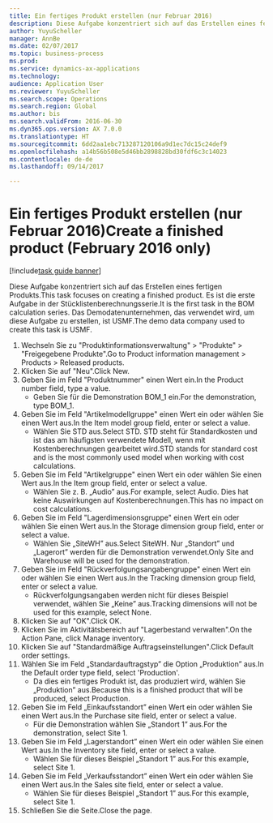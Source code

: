 ```yaml
--- 
title: Ein fertiges Produkt erstellen (nur Februar 2016)
description: Diese Aufgabe konzentriert sich auf das Erstellen eines fertigen Produkts.
author: YuyuScheller
manager: AnnBe
ms.date: 02/07/2017
ms.topic: business-process
ms.prod: 
ms.service: dynamics-ax-applications
ms.technology: 
audience: Application User
ms.reviewer: YuyuScheller
ms.search.scope: Operations
ms.search.region: Global
ms.author: bis
ms.search.validFrom: 2016-06-30
ms.dyn365.ops.version: AX 7.0.0
ms.translationtype: HT
ms.sourcegitcommit: 6dd2aa1ebc713287120106a9d1ec7dc15c24def9
ms.openlocfilehash: a14b56b508e5d46bb2898828bd30fdf6c3c14023
ms.contentlocale: de-de
ms.lasthandoff: 09/14/2017

---
```

# <a name="create-a-finished-product-february-2016-only"></a><span data-ttu-id="ddeed-103">Ein fertiges Produkt erstellen (nur Februar 2016)</span><span class="sxs-lookup"><span data-stu-id="ddeed-103">Create a finished product (February 2016 only)</span></span>

[!include[task guide banner](../../includes/task-guide-banner.md)]

<span data-ttu-id="ddeed-104">Diese Aufgabe konzentriert sich auf das Erstellen eines fertigen Produkts.</span><span class="sxs-lookup"><span data-stu-id="ddeed-104">This task focuses on creating a finished product.</span></span> <span data-ttu-id="ddeed-105">Es ist die erste Aufgabe in der Stücklistenberechnungsserie.</span><span class="sxs-lookup"><span data-stu-id="ddeed-105">It is the first task in the BOM calculation series.</span></span> <span data-ttu-id="ddeed-106">Das Demodatenunternehmen, das verwendet wird, um diese Aufgabe zu erstellen, ist USMF.</span><span class="sxs-lookup"><span data-stu-id="ddeed-106">The demo data company used to create this task is USMF.</span></span>

1. <span data-ttu-id="ddeed-107">Wechseln Sie zu "Produktinformationsverwaltung" > "Produkte" > "Freigegebene Produkte".</span><span class="sxs-lookup"><span data-stu-id="ddeed-107">Go to Product information management > Products > Released products.</span></span>
2. <span data-ttu-id="ddeed-108">Klicken Sie auf "Neu".</span><span class="sxs-lookup"><span data-stu-id="ddeed-108">Click New.</span></span>
3. <span data-ttu-id="ddeed-109">Geben Sie im Feld "Produktnummer" einen Wert ein.</span><span class="sxs-lookup"><span data-stu-id="ddeed-109">In the Product number field, type a value.</span></span>
    * <span data-ttu-id="ddeed-110">Geben Sie für die Demonstration BOM_1 ein.</span><span class="sxs-lookup"><span data-stu-id="ddeed-110">For the demonstration, type BOM_1.</span></span>  
4. <span data-ttu-id="ddeed-111">Geben Sie im Feld "Artikelmodellgruppe" einen Wert ein oder wählen Sie einen Wert aus.</span><span class="sxs-lookup"><span data-stu-id="ddeed-111">In the Item model group field, enter or select a value.</span></span>
    * <span data-ttu-id="ddeed-112">Wählen Sie STD aus.</span><span class="sxs-lookup"><span data-stu-id="ddeed-112">Select STD.</span></span> <span data-ttu-id="ddeed-113">STD steht für Standardkosten und ist das am häufigsten verwendete Modell, wenn mit Kostenberechnungen gearbeitet wird.</span><span class="sxs-lookup"><span data-stu-id="ddeed-113">STD stands for standard cost and is the most commonly used model when working with cost calculations.</span></span>  
5. <span data-ttu-id="ddeed-114">Geben Sie im Feld "Artikelgruppe" einen Wert ein oder wählen Sie einen Wert aus.</span><span class="sxs-lookup"><span data-stu-id="ddeed-114">In the Item group field, enter or select a value.</span></span>
    * <span data-ttu-id="ddeed-115">Wählen Sie z. B. „Audio” aus.</span><span class="sxs-lookup"><span data-stu-id="ddeed-115">For example, select Audio.</span></span> <span data-ttu-id="ddeed-116">Dies hat keine Auswirkungen auf Kostenberechnungen.</span><span class="sxs-lookup"><span data-stu-id="ddeed-116">This has no impact on cost calculations.</span></span>  
6. <span data-ttu-id="ddeed-117">Geben Sie im Feld "Lagerdimensionsgruppe" einen Wert ein oder wählen Sie einen Wert aus.</span><span class="sxs-lookup"><span data-stu-id="ddeed-117">In the Storage dimension group field, enter or select a value.</span></span>
    * <span data-ttu-id="ddeed-118">Wählen Sie „SiteWH” aus.</span><span class="sxs-lookup"><span data-stu-id="ddeed-118">Select SiteWH.</span></span> <span data-ttu-id="ddeed-119">Nur „Standort” und „Lagerort” werden für die Demonstration verwendet.</span><span class="sxs-lookup"><span data-stu-id="ddeed-119">Only Site and Warehouse will be used for the demonstration.</span></span>  
7. <span data-ttu-id="ddeed-120">Geben Sie im Feld "Rückverfolgungsangabengruppe" einen Wert ein oder wählen Sie einen Wert aus.</span><span class="sxs-lookup"><span data-stu-id="ddeed-120">In the Tracking dimension group field, enter or select a value.</span></span>
    * <span data-ttu-id="ddeed-121">Rückverfolgungsangaben werden nicht für dieses Beispiel verwendet, wählen Sie „Keine” aus.</span><span class="sxs-lookup"><span data-stu-id="ddeed-121">Tracking dimensions will not be used for this example, select None.</span></span>  
8. <span data-ttu-id="ddeed-122">Klicken Sie auf "OK".</span><span class="sxs-lookup"><span data-stu-id="ddeed-122">Click OK.</span></span>
9. <span data-ttu-id="ddeed-123">Klicken Sie im Aktivitätsbereich auf "Lagerbestand verwalten".</span><span class="sxs-lookup"><span data-stu-id="ddeed-123">On the Action Pane, click Manage inventory.</span></span>
10. <span data-ttu-id="ddeed-124">Klicken Sie auf "Standardmäßige Auftragseinstellungen".</span><span class="sxs-lookup"><span data-stu-id="ddeed-124">Click Default order settings.</span></span>
11. <span data-ttu-id="ddeed-125">Wählen Sie im Feld „Standardauftragstyp” die Option „Produktion” aus.</span><span class="sxs-lookup"><span data-stu-id="ddeed-125">In the Default order type field, select 'Production'.</span></span>
    * <span data-ttu-id="ddeed-126">Da dies ein fertiges Produkt ist, das produziert wird, wählen Sie „Produktion” aus.</span><span class="sxs-lookup"><span data-stu-id="ddeed-126">Because this is a finished product that will be produced, select Production.</span></span>  
12. <span data-ttu-id="ddeed-127">Geben Sie im Feld „Einkaufsstandort” einen Wert ein oder wählen Sie einen Wert aus.</span><span class="sxs-lookup"><span data-stu-id="ddeed-127">In the Purchase site field, enter or select a value.</span></span>
    * <span data-ttu-id="ddeed-128">Für die Demonstration wählen Sie „Standort 1” aus.</span><span class="sxs-lookup"><span data-stu-id="ddeed-128">For the demonstration, select Site 1.</span></span>  
13. <span data-ttu-id="ddeed-129">Geben Sie im Feld „Lagerstandort” einen Wert ein oder wählen Sie einen Wert aus.</span><span class="sxs-lookup"><span data-stu-id="ddeed-129">In the Inventory site field, enter or select a value.</span></span>
    * <span data-ttu-id="ddeed-130">Wählen Sie für dieses Beispiel „Standort 1” aus.</span><span class="sxs-lookup"><span data-stu-id="ddeed-130">For this example, select Site 1.</span></span>  
14. <span data-ttu-id="ddeed-131">Geben Sie im Feld „Verkaufsstandort” einen Wert ein oder wählen Sie einen Wert aus.</span><span class="sxs-lookup"><span data-stu-id="ddeed-131">In the Sales site field, enter or select a value.</span></span>
    * <span data-ttu-id="ddeed-132">Wählen Sie für dieses Beispiel „Standort 1” aus.</span><span class="sxs-lookup"><span data-stu-id="ddeed-132">For this example, select Site 1.</span></span>  
15. <span data-ttu-id="ddeed-133">Schließen Sie die Seite.</span><span class="sxs-lookup"><span data-stu-id="ddeed-133">Close the page.</span></span>



